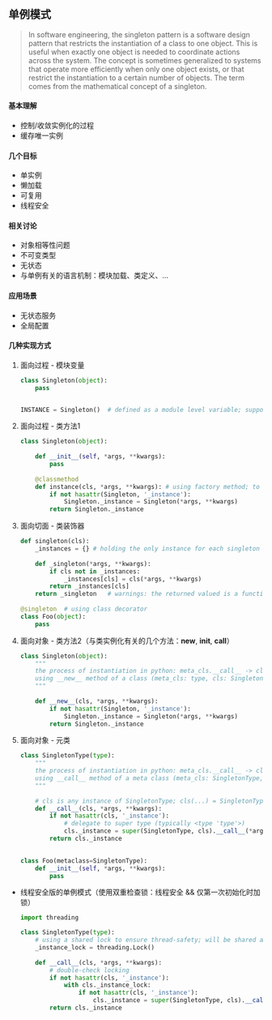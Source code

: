 ## 单例模式
> In software engineering, the singleton pattern is a software design pattern that restricts the instantiation of a class to one object. This is useful when exactly one object is needed to coordinate actions across the system. The concept is sometimes generalized to systems that operate more efficiently when only one object exists, or that restrict the instantiation to a certain number of objects. The term comes from the mathematical concept of a singleton.

#### 基本理解
* 控制/收敛实例化的过程
* 缓存唯一实例

#### 几个目标
* 单实例
* 懒加载
* 可复用
* 线程安全

#### 相关讨论
* 对象相等性问题
* 不可变类型
* 无状态
* 与单例有关的语言机制：模块加载、类定义、...

#### 应用场景
* 无状态服务
* 全局配置

#### 几种实现方式

1. 面向过程 - 模块变量

    ```python
    class Singleton(object):
        pass
    
    
    INSTANCE = Singleton()  # defined as a module level variable; supposed to be the only instance, but no guarantee
    ```

2. 面向过程 - 类方法1

    ```python
    class Singleton(object):
        
        def __init__(self, *args, **kwargs):
            pass
        
        @classmethod
        def instance(cls, *args, **kwargs): # using factory method; to initialize instance conditionally
            if not hasattr(Singleton, '_instance'):
                Singleton._instance = Singleton(*args, **kwargs)
            return Singleton._instance
    ```

3. 面向切面 - 类装饰器

    ```python
    def singleton(cls):
        _instances = {} # holding the only instance for each singleton class
        
        def _singleton(*args, **kwargs):
            if cls not in _instances:
                _instances[cls] = cls(*args, **kwargs)
            return _instances[cls]
        return _singleton   # warnings: the returned valued is a function; attrs in cls will be lost
        
    @singleton  # using class decorator
    class Foo(object):
        pass
    ```

4. 面向对象 - 类方法2（与类实例化有关的几个方法：__new__, __init__, __call__）

    ```python
    class Singleton(object):
        """
        the process of instantiation in python: meta_cls.__call__ -> cls.__new__ -> cls.__init__
        using __new__ method of a class (meta_cls: type, cls: Singleton)
        """
        
        def __new__(cls, *args, **kwargs):
            if not hasattr(Singleton, '_instance'):
                Singleton._instance = Singleton(*args, **kwargs)
            return Singleton._instance
    ```

5. 面向对象 - 元类

    ```python
    class SingletonType(type):
        """
        the process of instantiation in python: meta_cls.__call__ -> cls.__new__ -> cls.__init__
        using __call__ method of a meta class (meta_cls: SingletonType, cls: Singleton)
        """        
        
        # cls is any instance of SingletonType; cls(...) = SingletonType.__call__(cls, ...)
        def __call__(cls, *args, **kwargs):
            if not hasattr(cls, '_instance'):
                # delegate to super type (typically <type 'type'>)
                cls._instance = super(SingletonType, cls).__call__(*args, **kwargs)
            return cls._instance
            

    class Foo(metaclass=SingletonType):
        def __init__(self, *args, **kwargs):
            pass
    ```
        
* 线程安全版的单例模式（使用双重检查锁：线程安全 && 仅第一次初始化时加锁）

    ```python
    import threading
    
    class SingletonType(type):
        # using a shared lock to ensure thread-safety; will be shared among different singleton types
        _instance_lock = threading.Lock()
        
        def __call__(cls, *args, **kwargs):
            # double-check locking
            if not hasattr(cls, '_instance'):
                with cls._instance_lock:
                    if not hasattr(cls, '_instance'):
                        cls._instance = super(SingletonType, cls).__call__(*args, **kwargs)
            return cls._instance
    ```
